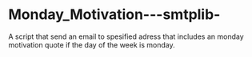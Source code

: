 # Monday_Motivation---smtplib-
A script that send an email to spesified adress that includes an monday motivation quote if the day of the week is monday.
